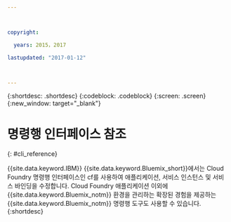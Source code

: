 ```yaml
---



copyright:

  years: 2015，2017

lastupdated: "2017-01-12"



---
```


{:shortdesc: .shortdesc}
{:codeblock: .codeblock}
{:screen: .screen}
{:new_window: target="_blank"}

# 명령행 인터페이스 참조
{: #cli_reference}

{{site.data.keyword.IBM}} {{site.data.keyword.Bluemix_short}}에서는 Cloud Foundry 명령행 인터페이스인 cf를 사용하여 애플리케이션, 서비스 인스턴스 및 서비스 바인딩을 수정합니다. Cloud Foundry 애플리케이션 이외에 {{site.data.keyword.Bluemix_notm}} 환경을 관리하는 확장된 경험을 제공하는 {{site.data.keyword.Bluemix_notm}} 명령행 도구도 사용할 수 있습니다.
{:shortdesc}
